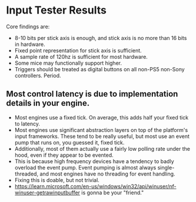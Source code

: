 # Input Tester Results

Core findings are:
- 8-10 bits per stick axis is enough, and stick axis is no more than 16 bits in hardware.
- Fixed point representation for stick axis is sufficient.
- A sample rate of 120hz is sufficient for most hardware.
- Some mice may functionally support higher.
- Triggers should be treated as digital buttons on all non-PS5 non-Sony controllers. Period.    

## Most control latency is due to implementation details in your engine.  
- Most engines use a fixed tick. On average, this adds half your fixed tick to latency.
- Most engines use significant abstraction layers on top of the platform's input frameworks. These tend to be really useful, but most use an event pump that runs on, you guessed it, fixed tick.
- Additionally, most of them actually use a fairly low polling rate under the hood, even if they appear to be evented.
- This is because high frequency devices have a tendency to badly overload the event pump. Event pumping is almost always single-threaded, and most engines have no threading for event handling.
- Fixing this is doable, but not trivial.
- https://learn.microsoft.com/en-us/windows/win32/api/winuser/nf-winuser-getrawinputbuffer is gonna be your "friend."
